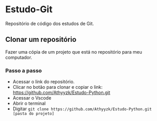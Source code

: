 # Estudo-Git
Repositório de código dos estudos de Git.

## Clonar um repositório 
Fazer uma cópia de um projeto que está no repositório para meu computador.

### Passo a passo
- Acessar o link do repositório.
- Clicar no botão para clonar e copiar o link: https://github.com/Athyyzk/Estudo-Python.git
- Acessar o Vscode
- Abrir o terminal
- Digitar `git clone https://github.com/Athyyzk/Estudo-Python.git [pasta do projeto]`

